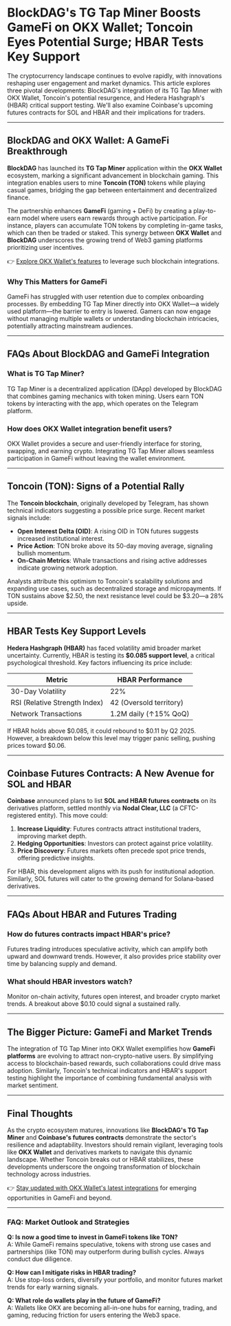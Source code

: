 # BlockDAG's TG Tap Miner Boosts GameFi on OKX Wallet; Toncoin Eyes Potential Surge; HBAR Tests Key Support

The cryptocurrency landscape continues to evolve rapidly, with innovations reshaping user engagement and market dynamics. This article explores three pivotal developments: BlockDAG's integration of its TG Tap Miner with OKX Wallet, Toncoin's potential resurgence, and Hedera Hashgraph's (HBAR) critical support testing. We'll also examine Coinbase's upcoming futures contracts for SOL and HBAR and their implications for traders.

---

## BlockDAG and OKX Wallet: A GameFi Breakthrough

**BlockDAG** has launched its **TG Tap Miner** application within the **OKX Wallet** ecosystem, marking a significant advancement in blockchain gaming. This integration enables users to mine **Toncoin (TON)** tokens while playing casual games, bridging the gap between entertainment and decentralized finance.  

The partnership enhances **GameFi** (gaming + DeFi) by creating a play-to-earn model where users earn rewards through active participation. For instance, players can accumulate TON tokens by completing in-game tasks, which can then be traded or staked. This synergy between **OKX Wallet** and **BlockDAG** underscores the growing trend of Web3 gaming platforms prioritizing user incentives.  

👉 [Explore OKX Wallet's features](https://bit.ly/okx-bonus) to leverage such blockchain integrations.

### Why This Matters for GameFi  
GameFi has struggled with user retention due to complex onboarding processes. By embedding TG Tap Miner directly into OKX Wallet—a widely used platform—the barrier to entry is lowered. Gamers can now engage without managing multiple wallets or understanding blockchain intricacies, potentially attracting mainstream audiences.

---

## FAQs About BlockDAG and GameFi Integration

### What is TG Tap Miner?  
TG Tap Miner is a decentralized application (DApp) developed by BlockDAG that combines gaming mechanics with token mining. Users earn TON tokens by interacting with the app, which operates on the Telegram platform.

### How does OKX Wallet integration benefit users?  
OKX Wallet provides a secure and user-friendly interface for storing, swapping, and earning crypto. Integrating TG Tap Miner allows seamless participation in GameFi without leaving the wallet environment.

---

## Toncoin (TON): Signs of a Potential Rally

The **Toncoin blockchain**, originally developed by Telegram, has shown technical indicators suggesting a possible price surge. Recent market signals include:  
- **Open Interest Delta (OID)**: A rising OID in TON futures suggests increased institutional interest.  
- **Price Action**: TON broke above its 50-day moving average, signaling bullish momentum.  
- **On-Chain Metrics**: Whale transactions and rising active addresses indicate growing network adoption.

Analysts attribute this optimism to Toncoin's scalability solutions and expanding use cases, such as decentralized storage and micropayments. If TON sustains above $2.50, the next resistance level could be $3.20—a 28% upside.

---

## HBAR Tests Key Support Levels

**Hedera Hashgraph (HBAR)** has faced volatility amid broader market uncertainty. Currently, HBAR is testing its **$0.085 support level**, a critical psychological threshold. Key factors influencing its price include:  

| Metric                | HBAR Performance       |
|-----------------------|------------------------|
| 30-Day Volatility     | 22%                    |
| RSI (Relative Strength Index) | 42 (Oversold territory) |
| Network Transactions  | 1.2M daily (↑15% QoQ)  |

If HBAR holds above $0.085, it could rebound to $0.11 by Q2 2025. However, a breakdown below this level may trigger panic selling, pushing prices toward $0.06.

---

## Coinbase Futures Contracts: A New Avenue for SOL and HBAR

**Coinbase** announced plans to list **SOL and HBAR futures contracts** on its derivatives platform, settled monthly via **Nodal Clear, LLC** (a CFTC-registered entity). This move could:  
1. **Increase Liquidity**: Futures contracts attract institutional traders, improving market depth.  
2. **Hedging Opportunities**: Investors can protect against price volatility.  
3. **Price Discovery**: Futures markets often precede spot price trends, offering predictive insights.

For HBAR, this development aligns with its push for institutional adoption. Similarly, SOL futures will cater to the growing demand for Solana-based derivatives.

---

## FAQs About HBAR and Futures Trading

### How do futures contracts impact HBAR's price?  
Futures trading introduces speculative activity, which can amplify both upward and downward trends. However, it also provides price stability over time by balancing supply and demand.

### What should HBAR investors watch?  
Monitor on-chain activity, futures open interest, and broader crypto market trends. A breakout above $0.10 could signal a sustained rally.

---

## The Bigger Picture: GameFi and Market Trends

The integration of TG Tap Miner into OKX Wallet exemplifies how **GameFi platforms** are evolving to attract non-crypto-native users. By simplifying access to blockchain-based rewards, such collaborations could drive mass adoption. Similarly, Toncoin's technical indicators and HBAR's support testing highlight the importance of combining fundamental analysis with market sentiment.

---

## Final Thoughts

As the crypto ecosystem matures, innovations like **BlockDAG's TG Tap Miner** and **Coinbase's futures contracts** demonstrate the sector's resilience and adaptability. Investors should remain vigilant, leveraging tools like **OKX Wallet** and derivatives markets to navigate this dynamic landscape. Whether Toncoin breaks out or HBAR stabilizes, these developments underscore the ongoing transformation of blockchain technology across industries.

👉 [Stay updated with OKX Wallet's latest integrations](https://bit.ly/okx-bonus) for emerging opportunities in GameFi and beyond.

---

### FAQ: Market Outlook and Strategies

**Q: Is now a good time to invest in GameFi tokens like TON?**  
A: While GameFi remains speculative, tokens with strong use cases and partnerships (like TON) may outperform during bullish cycles. Always conduct due diligence.

**Q: How can I mitigate risks in HBAR trading?**  
A: Use stop-loss orders, diversify your portfolio, and monitor futures market trends for early warning signals.

**Q: What role do wallets play in the future of GameFi?**  
A: Wallets like OKX are becoming all-in-one hubs for earning, trading, and gaming, reducing friction for users entering the Web3 space.